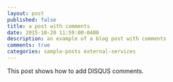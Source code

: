 ```yaml
---
layout: post
published: false
title: a post with comments
date: 2015-10-20 11:59:00-0400
description: an example of a blog post with comments
comments: true
categories: sample-posts external-services
---
```

This post shows how to add DISQUS comments.
